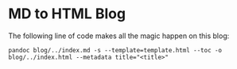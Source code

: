 # MD to HTML Blog

The following line of code makes all the magic happen on this blog:

`pandoc blog/../index.md -s --template=template.html --toc -o blog/../index.html --metadata title="<title>"`
